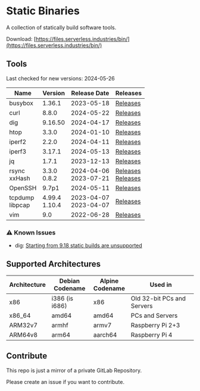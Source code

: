 # Static Binaries

A collection of statically build software tools.

Download: [https://files.serverless.industries/bin/](https://files.serverless.industries/bin/)

## Tools

Last checked for new versions: 2024-05-26

| Name               | Version          | Release Date             | Releases |
|--------------------|------------------|--------------------------|----------|
| busybox            | 1.36.1           | 2023-05-18               | [Releases](https://busybox.net/downloads/) |
| curl               | 8.8.0            | 2024-05-22               | [Releases](https://curl.se/download/) |
| dig                | 9.16.50          | 2024-04-17               | [Releases](https://downloads.isc.org/isc/bind9/) |
| htop               | 3.3.0            | 2024-01-10               | [Releases](https://github.com/htop-dev/htop/releases/) |
| iperf2             | 2.2.0            | 2024-04-11               | [Releases](https://sourceforge.net/projects/iperf2/files/) |
| iperf3             | 3.17.1           | 2024-05-13               | [Releases](https://downloads.es.net/pub/iperf/) |
| jq                 | 1.7.1            | 2023-12-13               | [Releases](https://github.com/jqlang/jq/releases) |
| rsync<br>xxHash    | 3.3.0<br>0.8.2   | 2024-04-06<br>2023-07-21 | [Releases](https://download.samba.org/pub/rsync/src/?C=M;O=D)<br>[Releases](https://github.com/Cyan4973/xxHash/tags) |
| OpenSSH            | 9.7p1            | 2024-05-11               | [Releases](https://cdn.openbsd.org/pub/OpenBSD/OpenSSH/portable) |
| tcpdump<br>libpcap | 4.99.4<br>1.10.4 | 2023-04-07<br>2023-04-07 | [Releases](https://www.tcpdump.org/release) |
| vim                | 9.0              | 2022-06-28               | [Releases](https://ftp.nluug.nl/pub/vim/unix/?C=M;O=D) |

### ⚠ Known Issues

- dig: [Starting from 9.18 static builds are unsupported](https://kb.isc.org/docs/changes-to-be-aware-of-when-moving-from-bind-916-to-918)

## Supported Architectures

| Architecture | Debian<br>Codename | Alpine<br>Codename | Used in                    |
|--------------|--------------------|--------------------|----------------------------|
| x86          | i386 (is i686)     | x86                | Old 32-bit PCs and Servers |
| x86_64       | amd64              | amd64              | PCs and Servers            |
| ARM32v7      | armhf              | armv7              | Raspberry Pi 2+3           |
| ARM64v8      | arm64              | aarch64            | Raspberry Pi 4             |

## Contribute

This repo is just a mirror of a private GitLab Repository.

Please create an issue if you want to contribute.
